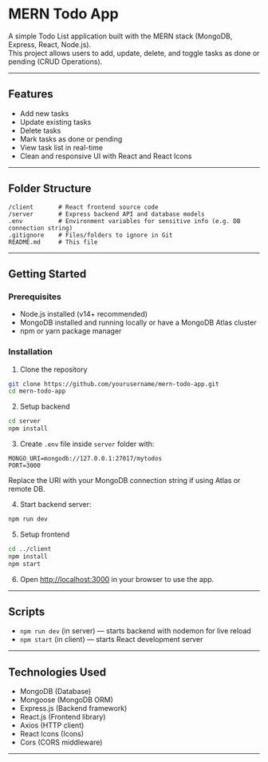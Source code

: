 # MERN Todo App

A simple Todo List application built with the MERN stack (MongoDB, Express, React, Node.js).  
This project allows users to add, update, delete, and toggle tasks as done or pending (CRUD Operations).

---

## Features

- Add new tasks  
- Update existing tasks  
- Delete tasks  
- Mark tasks as done or pending  
- View task list in real-time  
- Clean and responsive UI with React and React Icons  

---

## Folder Structure

```  
/client       # React frontend source code  
/server       # Express backend API and database models  
.env          # Environment variables for sensitive info (e.g. DB connection string)  
.gitignore    # Files/folders to ignore in Git  
README.md     # This file  
```

---

## Getting Started

### Prerequisites

- Node.js installed (v14+ recommended)  
- MongoDB installed and running locally or have a MongoDB Atlas cluster  
- npm or yarn package manager  

### Installation

1. Clone the repository

```bash
git clone https://github.com/yourusername/mern-todo-app.git
cd mern-todo-app
```

2. Setup backend

```bash
cd server
npm install
```

3. Create `.env` file inside `server` folder with:

```env
MONGO_URI=mongodb://127.0.0.1:27017/mytodos
PORT=3000
```

Replace the URI with your MongoDB connection string if using Atlas or remote DB.

4. Start backend server:

```bash
npm run dev
```

5. Setup frontend

```bash
cd ../client
npm install
npm start
```

6. Open [http://localhost:3000](http://localhost:3000) in your browser to use the app.

---

## Scripts

- `npm run dev` (in server) — starts backend with nodemon for live reload  
- `npm start` (in client) — starts React development server  

---

## Technologies Used

- MongoDB (Database)  
- Mongoose (MongoDB ORM)  
- Express.js (Backend framework)  
- React.js (Frontend library)  
- Axios (HTTP client)  
- React Icons (Icons)  
- Cors (CORS middleware)  

---


